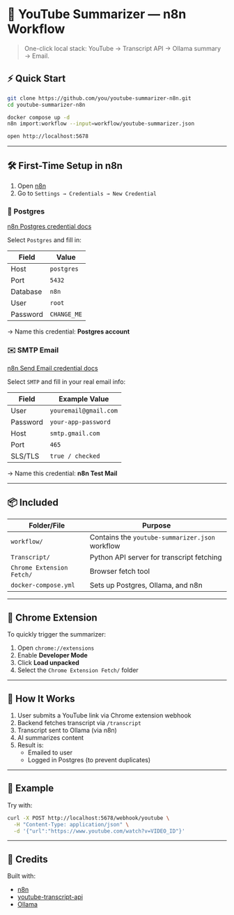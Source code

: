 # 🎥 YouTube Summarizer — n8n Workflow

> One-click local stack: YouTube → Transcript API → Ollama summary → Email.

## ⚡ Quick Start

```bash
git clone https://github.com/you/youtube-summarizer-n8n.git
cd youtube-summarizer-n8n

docker compose up -d
n8n import:workflow --input=workflow/youtube-summarizer.json

open http://localhost:5678
```

---

## 🛠 First-Time Setup in n8n

1. Open [n8n](http://localhost:5678)
2. Go to `Settings → Credentials → New Credential`

### 🔌 Postgres
[n8n Postgres credential docs](https://docs.n8n.io/integrations/builtin/credentials/postgres/)

Select `Postgres` and fill in:

| Field     | Value        |
|-----------|--------------|
| Host      | `postgres`   |
| Port      | `5432`       |
| Database  | `n8n`        |
| User      | `root`       |
| Password  | `CHANGE_ME`   |

→ Name this credential: **Postgres account**

### ✉️ SMTP Email
[n8n Send Email credential docs](https://docs.n8n.io/integrations/builtin/credentials/sendemail/)

Select `SMTP` and fill in your real email info:

| Field     | Example Value           |
|-----------|-------------------------|
| User      | `youremail@gmail.com`   |
| Password  | `your-app-password`     |
| Host      | `smtp.gmail.com`        |
| Port      | `465`                   |
| SLS/TLS   | `true / checked`        |

→ Name this credential: **n8n Test Mail**

---

## 📦 Included

| Folder/File              | Purpose                               |
|--------------------------|---------------------------------------|
| `workflow/`              | Contains the `youtube-summarizer.json` workflow |
| `Transcript/`            | Python API server for transcript fetching |
| `Chrome Extension Fetch/`| Browser fetch tool         |
| `docker-compose.yml`     | Sets up Postgres, Ollama, and n8n      |

---

## 🧩 Chrome Extension

To quickly trigger the summarizer:

1. Open `chrome://extensions`
2. Enable **Developer Mode**
3. Click **Load unpacked**
4. Select the `Chrome Extension Fetch/` folder

---

## 🧠 How It Works

1. User submits a YouTube link via Chrome extension webhook
2. Backend fetches transcript via `/transcript`
3. Transcript sent to Ollama (via n8n)
4. AI summarizes content
5. Result is:
   - Emailed to user
   - Logged in Postgres (to prevent duplicates)

---

## 🧪 Example

Try with:

```bash
curl -X POST http://localhost:5678/webhook/youtube \
  -H "Content-Type: application/json" \
  -d '{"url":"https://www.youtube.com/watch?v=VIDEO_ID"}'
```
---

## 🤝 Credits

Built with:

- [n8n](https://n8n.io/)
- [youtube-transcript-api](https://github.com/jdepoix/youtube-transcript-api)
- [Ollama](https://ollama.com/)
